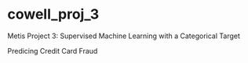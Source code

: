 # cowell_proj_3
Metis Project 3: Supervised Machine Learning with a Categorical Target

Predicing Credit Card Fraud

